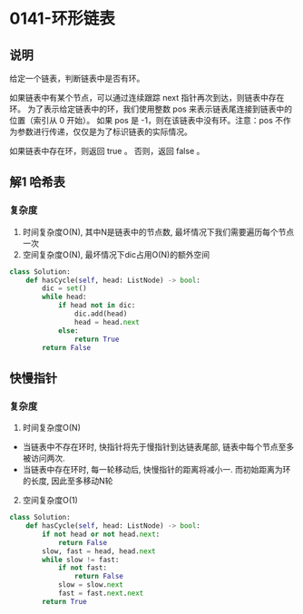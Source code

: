 # 0141-环形链表

## 说明
给定一个链表，判断链表中是否有环。

如果链表中有某个节点，可以通过连续跟踪 next 指针再次到达，则链表中存在环。 为了表示给定链表中的环，我们使用整数 pos 来表示链表尾连接到链表中的位置（索引从 0 开始）。 如果 pos 是 -1，则在该链表中没有环。注意：pos 不作为参数进行传递，仅仅是为了标识链表的实际情况。

如果链表中存在环，则返回 true 。 否则，返回 false 。

## 解1 哈希表

### 复杂度
1. 时间复杂度O(N), 其中N是链表中的节点数, 最坏情况下我们需要遍历每个节点一次
2. 空间复杂度O(N), 最坏情况下dic占用O(N)的额外空间

```python
class Solution:
    def hasCycle(self, head: ListNode) -> bool:
        dic = set()
        while head:
            if head not in dic:
                dic.add(head)
                head = head.next
            else:
                return True
        return False
```

## 快慢指针

### 复杂度
1. 时间复杂度O(N)
- 当链表中不存在环时, 快指针将先于慢指针到达链表尾部, 链表中每个节点至多被访问两次.
- 当链表中存在环时, 每一轮移动后, 快慢指针的距离将减小一. 而初始距离为环的长度, 因此至多移动N轮
2. 空间复杂度O(1)

```python
class Solution:
    def hasCycle(self, head: ListNode) -> bool:
        if not head or not head.next:
            return False
        slow, fast = head, head.next
        while slow != fast:
            if not fast:
                return False
            slow = slow.next
            fast = fast.next.next
        return True
```